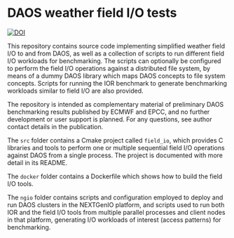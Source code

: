 # DAOS weather field I/O tests

[![DOI](https://zenodo.org/badge/481195353.svg)](https://zenodo.org/badge/latestdoi/481195353)

This repository contains source code implementing simplified weather field I/O to and from DAOS, as well as a collection of scripts to run different field I/O workloads for benchmarking. The scripts can optionally be configured to perform the field I/O operations against a distributed file system, by means of a dummy DAOS library which maps DAOS concepts to file system concepts. Scripts for running the IOR benchmark to generate benchmarking workloads similar to field I/O are also provided.

The repository is intended as complementary material of preliminary DAOS benchmarking results published by ECMWF and EPCC, and no further development or user support is planned. For any questions, see author contact details in the publication.

The `src` folder contains a Cmake project called `field_io`, which provides C libraries and tools to perform one or multiple sequential field I/O operations against DAOS from a single process. The project is documented with more detail in its README.

The `docker` folder contains a Dockerfile which shows how to build the field I/O tools.

The `ngio` folder contains scripts and configuration employed to deploy and run DAOS clusters in the NEXTGenIO platform, and scripts used to run both IOR and the field I/O tools from multiple parallel processes and client nodes in that platform, generating I/O workloads of interest (access patterns) for benchmarking.
